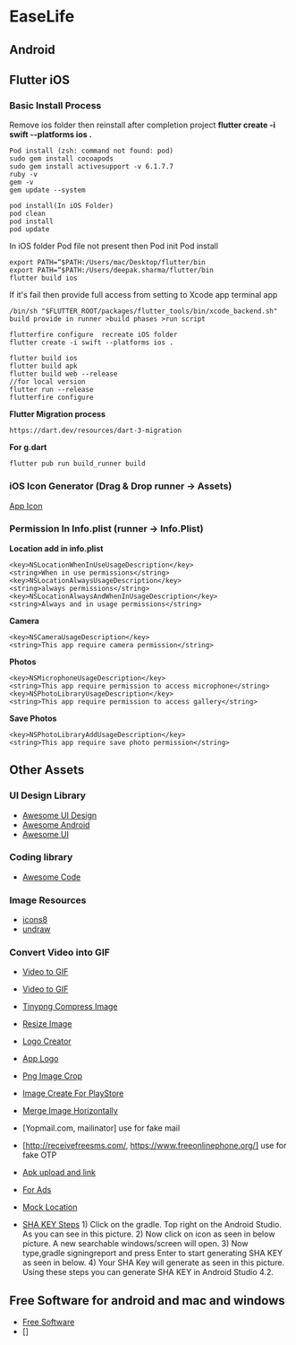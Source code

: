 # EaseLife

## Android


## Flutter iOS

### Basic Install Process
Remove ios folder then reinstall after completion project **flutter create -i swift --platforms ios .**

    Pod install (zsh: command not found: pod)
    sudo gem install cocoapods
    sudo gem install activesupport -v 6.1.7.7
    ruby -v
    gem -v
    gem update --system
    
    pod install(In iOS Folder)
    pod clean 
    pod install
    pod update

In iOS folder Pod file not present then 
    Pod init
    Pod install


    export PATH=“$PATH:/Users/mac/Desktop/flutter/bin
    export PATH=“$PATH:/Users/deepak.sharma/flutter/bin
    flutter build ios
    
If it's fail then provide full access from setting to Xcode app terminal app

    /bin/sh "$FLUTTER_ROOT/packages/flutter_tools/bin/xcode_backend.sh" build provide in runner >build phases >run script
    
    flutterfire configure  recreate iOS folder 
    flutter create -i swift --platforms ios .
    
    flutter build ios
    flutter build apk
    flutter build web --release
    //for local version
    flutter run --release 
    flutterfire configure

**Flutter Migration process**

    https://dart.dev/resources/dart-3-migration

**For g.dart  **

    flutter pub run build_runner build

### iOS Icon Generator (Drag & Drop runner -> Assets)

[App Icon](https://www.appicon.co/)

### Permission In Info.plist (runner -> Info.Plist)


**Location add in info.plist**

    <key>NSLocationWhenInUseUsageDescription</key>
    <string>When in use permissions</string>
    <key>NSLocationAlwaysUsageDescription</key>
    <string>always permissions</string>
    <key>NSLocationAlwaysAndWhenInUsageDescription</key>
    <string>Always and in usage permissions</string>

**Camera**

    <key>NSCameraUsageDescription</key>
    <string>This app require camera permission</string>

**Photos**

    <key>NSMicrophoneUsageDescription</key>
    <string>This app require permission to access microphone</string>
    <key>NSPhotoLibraryUsageDescription</key>
    <string>This app require permission to access gallery</string>

**Save Photos**

    <key>NSPhotoLibraryAddUsageDescription</key>
    <string>This app require save photo permission</string>


## Other Assets

### UI Design Library

   * [Awesome UI Design](https://github.com/thanhtoan1196/awesome-android-ui)
   * [Awesome Android](https://github.com/vimalcvs/Awesome-Android-UI#UI)
   * [Awesome UI](https://github.com/XPGSnail/awesome-android-ui)


### Coding library

   * [Awesome Code](https://github.com/JStumpp/awesome-android)


### Image Resources

   * [icons8](https://icons8.com/illustrations)
   * [undraw](https://undraw.co/illustrations)

### Convert Video into GIF
 
  * [Video to GIF](https://www.onlineconverter.com/video-to-gif)
  * [Video to GIF](https://hnet.com/video-to-gif)
  * [Tinypng Compress Image](https://tinypng.com/)
  * [Resize Image](https://resizeimage.net/)
  * [Logo Creator](https://www.freelogoservices.com/)
  * [App Logo](https://app.logo.com/editor/preview?editing_logo=logo_8ac6ce10-7d5c-41f1-8843-c54e08548d19&logo=logo_8ac6ce10-7d5c-41f1-8843-c54e08548d19)
  * [Png Image Crop](https://onlinepngtools.com/crop-png)
  * [Image Create For PlayStore](https://www.appstorescreenshot.com/)
  * [Merge Image Horizontally](https://www.filesmerge.com/merge-images)
  * [Yopmail.com, mailinator] use for fake mail
  * [http://receivefreesms.com/, https://www.freeonlinephone.org/] use for fake OTP
  * [Apk upload and link](https://www.diawi.com/)
  * [For Ads](https://www.app-ads-txt.com/appadstxt/edit)
  
  * [Mock Location](https://play.google.com/store/apps/details?id=ru.gavrikov.mocklocations&hl=en_IN&gl=US)
  * [SHA KEY Steps](https://stackoverflow.com/questions/27609442/how-to-get-the-sha-1-fingerprint-certificate-in-android-studio-for-debug-mode)
         1) Click on the gradle. Top right on the Android Studio. As you can see in this picture.
         2) Now click on icon as seen in below picture. A new searchable windows/screen will open.
         3) Now type,gradle signingreport and press Enter to start generating SHA KEY as seen in below.
         4) Your SHA Key will generate as seen in this picture. Using these steps you can generate SHA KEY in Android Studio 4.2.
    


## Free Software for android and mac and windows
  * [Free Software](https://filecr.com/en/?id=666012000000)
  * []


